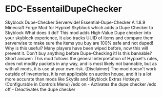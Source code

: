 # EDC-EssentailDupeChecker
Skyblock Dupe-Checker Serverwide!  Essential-Dupe-Checker A 1.8.9 Minecraft Forge Mod for Hypixel Skyblock which adds a Dupe Checker to Skyblock  What does it do? This mod adds High-Value Dupe checker into your skyblock experience, It also tracks UUID of items and compare them serverwise to make sure the items you buy are 100% safe and not duped!  Why is this useful? Many players have been wiped before, now this will prevent it. Don't buy anything before Dupe-Checking it!  Is this bannable? Short answer: This mod follows the general interpretation of Hypixel's rules, does not modify packets in any way, and is most likely not bannable, but as with all mods, it is use at your own risk.  (Disclaimer) The mod doesn't work outside of inventories, it is not applicable on auction house, and it is a lot more accurate than mods like Skytils and Skyblock Extras  Hotkeys: (Configurable in Controls Menu)  /edc on - Activates the dupe checker  /edc off - Deactivates the dupe checker
